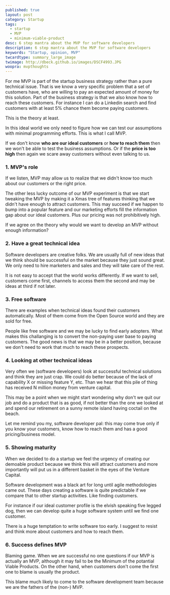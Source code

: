 ```yaml
---
published: true
layout: post
category: Startup
tags: 
  - startup
  - MVP
  - minimum-viable-product
desc: 6 step mantra about the MVP for software developers
description: 6 step mantra about the MVP for software developers
keywords: "Startup, opinion, MVP"
twcardtype: summary_large_image
twimage: http://dbeck.github.io/images/DSCF4993.JPG
woopra: mvpthoughts
---
```


For me MVP is part of the startup business strategy rather than a pure technical issue. That is we know a very specific problem that a set of customers have, who are willing to pay an expected amount of money for this solution. Part of the business strategy is that we also know how to reach these customers. For instance I can do a Linkedin search and find customers with at least 5% chance them become paying customers.

This is the theory at least.

In this ideal world we only need to figure how we can test our assumptions with minimal programming efforts. This is what I call MVP.

If we don't know **who are our ideal customers** or **how to reach them** then we won't be able to test the business assumptions. Or if the **price is too high** then again we scare away customers without even talking to us.

### 1. MVP's role

If we listen, MVP may allow us to realize that we didn't know too much about our customers or the right price.

The other less lucky outcome of our MVP experiment is that we start tweaking the MVP by making it a Xmas tree of features thinking that we didn't have enough to attract customers. This may succeed if we happen to bump into a popular feature and our marketing efforts fill the information gap about our ideal customers. Plus our pricing was not prohibitively high.

If we agree on the theory why would we want to develop an MVP without enough information?

### 2. Have a great technical idea

Software developers are creative folks. We are usually full of new ideas that we think should be successful on the market because they just sound great. We only need to hire marketers and sales and they will take care of the rest.

It is not easy to accept that the world works differently. If we want to sell, customers come first, channels to access them the second and may be ideas at third if not later.

### 3. Free software

There are examples when technical ideas found their customers automatically. Most of them come from the Open Source world and they are sold for free.

People like free software and we may be lucky to find early adopters. What makes this challanging is to convert the non-paying user base to paying customers. The good news is that we may be in a better position, because we don't need to work that much to reach these prospects.

### 4. Looking at other technical ideas

Very often we (software developers) look at successful technical solutions and think they are just crap. We could do better because of the lack of capability X or missing feature Y, etc. Than we hear that this pile of thing has received N million money from venture capital.

This may be a point when we might start wondering why don't we quit our job and do a product that is as good, if not better than the one we looked at and spend our retirement on a sunny remote island having coctail on the beach.

Let me remind you my, software developer pal: this may come true only if you know your customers, know how to reach them and has a good pricing/business model.

### 5. Showing maturity

When we decided to do a startup we feel the urgency of creating our demoable product because we think this will attract customers and more importantly will put us in a different basket in the eyes of the Venture Capital.

Software development was a black art for long until agile methodologies came out. These days creating a software is quite predictable if we compare that to other startup activities. Like finding customers.

For instance if our ideal customer profile is the elvish speaking five legged dog, then we can develop quite a huge software system until we find one customer.

There is a huge temptation to write software too early. I suggest to resist and think more about customers and how to reach them.

### 6. Success defines MVP

Blaming game. When we are successful no one questions if our MVP is actually an MVP, although it may fail to be the Minimum of the potantial Viable Products. On the other hand, when customers don't come the first one to blame is usually the product.

This blame much likely to come to the software development team because we are the fathers of the (non-) MVP.
